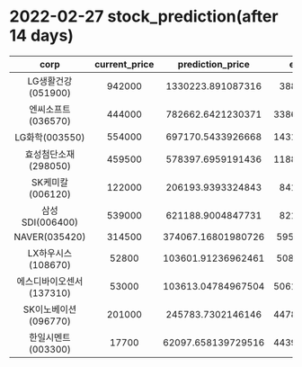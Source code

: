 # 2022-02-27 stock_prediction(after 14 days)

|   corp   |   current_price   |   prediction_price   |   expected_profit   |
|:--------:|:-----------------:|:--------------------:|:-------------------:|
|LG생활건강(051900)|942000|1330223.891087316|388223.891087316|
|엔씨소프트(036570)|444000|782662.6421230371|338662.64212303713|
|LG화학(003550)|554000|697170.5433926668|143170.54339266685|
|효성첨단소재(298050)|459500|578397.6959191436|118897.69591914362|
|SK케미칼(006120)|122000|206193.9393324843|84193.9393324843|
|삼성SDI(006400)|539000|621188.9004847731|82188.9004847731|
|NAVER(035420)|314500|374067.16801980726|59567.16801980726|
|LX하우시스(108670)|52800|103601.91236962461|50801.91236962461|
|에스디바이오센서(137310)|53000|103613.04784967504|50613.047849675044|
|SK이노베이션(096770)|201000|245783.7302146146|44783.730214614596|
|한일시멘트(003300)|17700|62097.658139729516|44397.658139729516|
